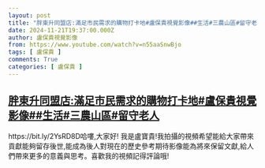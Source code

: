 ```yaml
---
layout: post
title: "胖東升同盟店:滿足市民需求的購物打卡地#盧保貴視覺影像##生活#三農山區#留守老人"
date: 2024-11-21T19:37:00.000Z
author: 盧保貴視覺影像
from: https://www.youtube.com/watch?v=n55aaSnwBjo
tags: [ 盧保貴 ]
comments: True
categories: [ 盧保貴 ]
---
```

<!--1732217820000-->
[胖東升同盟店:滿足市民需求的購物打卡地#盧保貴視覺影像##生活#三農山區#留守老人](https://www.youtube.com/watch?v=n55aaSnwBjo)
------

<div>
https://bit.ly/2YsRD8D哈嘍,大家好! 我是盧寶貴!我拍攝的視頻希望能給大家帶來貢獻能夠留存後世,能成為後人對現在的歷史參考期待影像能為將來保留文獻,給人們帶來更多的意義與思考。喜歡我的視頻記得評論哦!
</div>
